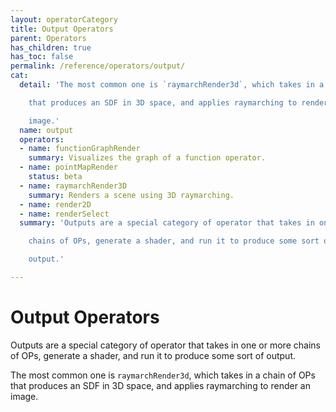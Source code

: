 ```yaml
---
layout: operatorCategory
title: Output Operators
parent: Operators
has_children: true
has_toc: false
permalink: /reference/operators/output/
cat:
  detail: 'The most common one is `raymarchRender3d`, which takes in a chain of OPs

    that produces an SDF in 3D space, and applies raymarching to render an

    image.'
  name: output
  operators:
  - name: functionGraphRender
    summary: Visualizes the graph of a function operator.
  - name: pointMapRender
    status: beta
  - name: raymarchRender3D
    summary: Renders a scene using 3D raymarching.
  - name: render2D
  - name: renderSelect
  summary: 'Outputs are a special category of operator that takes in one or more

    chains of OPs, generate a shader, and run it to produce some sort of

    output.'

---
```


# Output Operators

Outputs are a special category of operator that takes in one or more
chains of OPs, generate a shader, and run it to produce some sort of
output.

The most common one is `raymarchRender3d`, which takes in a chain of OPs
that produces an SDF in 3D space, and applies raymarching to render an
image.
